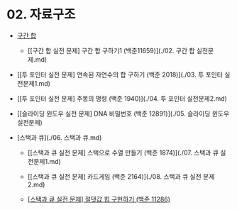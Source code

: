 # 02. 자료구조

- [구간 합](./01.구간_합.md)
  
  - [[구간 합 실전 문제] 구간 합 구하기1 (백준11659)](./02. 구간 합 실전문제.md)

- [[투 포인터 실전 문제] 연속된 자연수의 합 구하기 (백준 2018)](./03. 투 포인터 실전문제1.md)

- [[투 포인터 실전 문제] 주몽의 명령 (백준 1940)](./04. 투 포인터 실전문제2.md)

- [[슬라이딩 윈도우 실전 문제] DNA 비밀번호 (백준 12891)](./05. 슬라이딩 윈도우 실전문제)

- [스택과 큐](./06. 스택과 큐.md)
  
  - [[스택과 큐 실전 문제] 스택으로 수열 만들기 (백준 1874)](./07. 스택과 큐 실전문제1.md)
  
  - [[스택과 큐 실전 문제] 카드게임 (백준 2164)](./08. 스택과 큐 실전 문제2.md)
  
  - [[스택과 큐 실전 문제] 절댓값 힙 구현하기 (백준 11286)](./09.%20스택과%20큐%20실전%20문제3.md)


